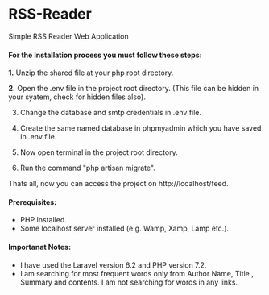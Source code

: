 # RSS-Reader
Simple RSS Reader Web Application

<h4>For the installation process you must follow these steps:</h4>

<b>1.</b> Unzip the shared file at your php root directory.

<b>2.</b> Open the .env file in the project root directory. (This file can be hidden in your syatem, check for hidden files also).

3. Change the database and smtp credentials in .env file.

4. Create the same named database in phpmyadmin which you have saved in .env file.

5. Now open terminal in the project root directory.

6. Run the command "php artisan migrate".

Thats all, now you can access the project on http://localhost/feed.


<h4>Prerequisites:</h4>

- PHP Installed.
- Some localhost server installed (e.g. Wamp, Xamp, Lamp etc.).

<h4>Importanat Notes:</h4>

- I have used the Laravel version 6.2 and PHP version 7.2.
- I am searching for most frequent words only from Author Name, Title , Summary and contents. I am not searching for words in any links. 
